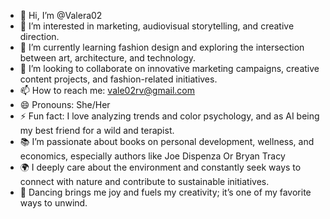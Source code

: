 - 👋 Hi, I’m @Valera02
- 👀 I’m interested in marketing, audiovisual storytelling, and creative direction.
- 🌱  I’m currently learning fashion design and exploring the intersection between art, architecture, and technology.
- 💞️  I’m looking to collaborate on innovative marketing campaigns, creative content projects, and fashion-related initiatives.
- 📫 How to reach me: vale02rv@gmail.com
- 😄 Pronouns: She/Her
- ⚡ Fun fact:  I love analyzing trends and color psychology, and as AI being my best friend for a wild and terapist.
- 📚 I’m passionate about books on personal development, wellness, and economics, especially authors like Joe Dispenza Or Bryan Tracy
- 🌍 I deeply care about the environment and constantly seek ways to connect with nature and contribute to sustainable initiatives.
- 💃 Dancing brings me joy and fuels my creativity; it’s one of my favorite ways to unwind.
